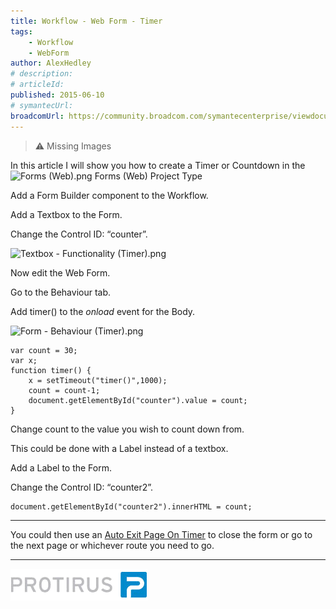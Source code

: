 ```yaml
---
title: Workflow - Web Form - Timer
tags:
    - Workflow
    - WebForm
author: AlexHedley
# description: 
# articleId: 
published: 2015-06-10
# symantecUrl:
broadcomUrl: https://community.broadcom.com/symantecenterprise/viewdocument/workflow-web-form-timer?CommunityKey=04ead5e9-3643-4118-b853-afa5a58710c6&tab=librarydocuments
---
```


> ⚠ Missing Images

In this article I will show you how to create a Timer or Countdown in the ![Forms (Web).png](images\FormsWeb.png) Forms (Web) Project Type

Add a Form Builder component to the Workflow.
  
Add a Textbox to the Form.
  
Change the Control ID: “counter”.
  
![Textbox - Functionality (Timer).png](images\Textbox-FunctionalityTimer.png)
  
Now edit the Web Form.
  
Go to the Behaviour tab.
  
Add timer() to the *onload* event for the Body.
  
![Form - Behaviour (Timer).png](images\FormBehaviourTimer.png)

    var count = 30;
    var x;
    function timer() {
        x = setTimeout("timer()",1000);
        count = count-1;
        document.getElementById("counter").value = count;
    }

Change count to the value you wish to count down from.

This could be done with a Label instead of a textbox.

Add a Label to the Form.

Change the Control ID: “counter2”.

    document.getElementById("counter2").innerHTML = count;

* * *

You could then use an [Auto Exit Page On Timer](https://community.broadcom.com/symantecenterprise/viewdocument?DocumentKey=ed403596-e91b-4e55-b235-800813a8c26b&amp;CommunityKey=04ead5e9-3643-4118-b853-afa5a58710c6&amp;tab=librarydocuments) to close the form or go to the next page or whichever route you need to go.

* * *

[![Protirus](images\Protirus.png)](http://www.protirus.com/)
